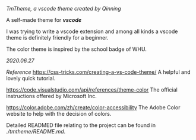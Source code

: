 _TmTheme, a vscode theme created by Qinning_

A self-made theme for ***vscode***

I was trying to write a vscode extension and among all kinds a vscode theme is definitely friendly for a beginner.

The color theme is inspired by the school badge of WHU.

_2020.06.27_

*Reference*
https://css-tricks.com/creating-a-vs-code-theme/
A helpful and lovely quick tutorial.

https://code.visualstudio.com/api/references/theme-color
The official instructions offered by Microsoft Inc.

https://color.adobe.com/zh/create/color-accessibility
The Adobe Color website to help with the decision of colors.

Detailed READMED file relating to the project can be found in *./tmtheme/README.md*.
